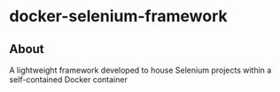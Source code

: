 # docker-selenium-framework

## About
A lightweight framework developed to house Selenium projects within a self-contained Docker container
